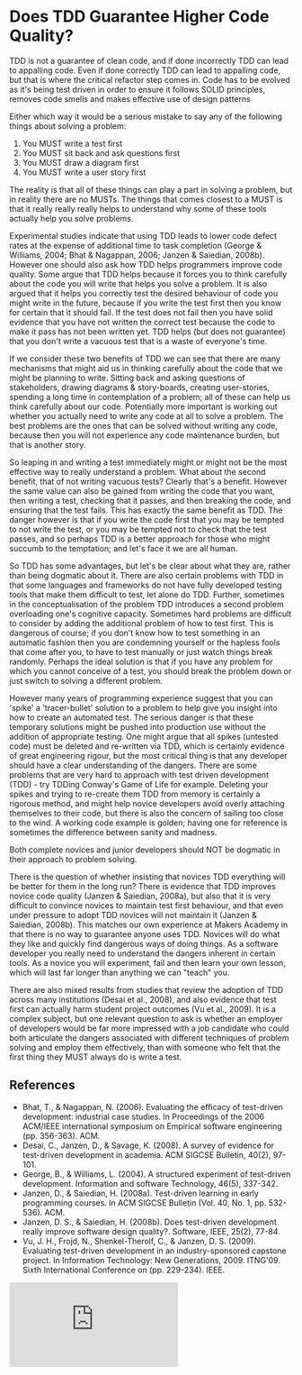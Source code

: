 Does TDD Guarantee Higher Code Quality?
======================================

TDD is not a guarantee of clean code, and if done incorrectly TDD can lead to appalling code. Even if done correctly TDD can lead to appalling code, but that is where the critical refactor step comes in. Code has to be evolved as it's being test driven in order to ensure it follows SOLID principles, removes code smells and makes effective use of design patterns

Either which way it would be a serious mistake to say any of the following things about solving a problem:

1. You MUST write a test first
2. You MUST sit back and ask questions first
3. You MUST draw a diagram first
4. You MUST write a user story first

The reality is that all of these things can play a part in solving a problem, but in reality there are no MUSTs. The things that comes closest to a MUST is that it really really really helps to understand why some of these tools actually help you solve problems.

Experimental studies indicate that using TDD leads to lower code defect rates at the expense of additional time to task completion (George & Williams, 2004; Bhat & Nagappan, 2006; Janzen & Saiedian, 2008b). However one should also ask how TDD helps programmers improve code quality. Some argue that TDD helps because it forces you to think carefully about the code you will write that helps you solve a problem. It is also argued that it helps you correctly test the desired behaviour of code you might write in the future, because if you write the test first then you know for certain that it should fail. If the test does not fail then you have solid evidence that you have not written the correct test because the code to make it pass has not been written yet. TDD helps (but does not guarantee) that you don't write a vacuous test that is a waste of everyone's time.

If we consider these two benefits of TDD we can see that there are many mechanisms that might aid us in thinking carefully about the code that we might be planning to write. Sitting back and asking questions of stakeholders, drawing diagrams & story-boards, creating user-stories, spending a long time in contemplation of a problem; all of these can help us think carefully about our code. Potentially more important is working out whether you actually need to write any code at all to solve a problem. The best problems are the ones that can be solved without writing any code, because then you will not experience any code maintenance burden, but that is another story.

So leaping in and writing a test immediately might or might not be the most effective way to really understand a problem. What about the second benefit, that of not writing vacuous tests? Clearly that's a benefit. However the same value can also be gained from writing the code that you want, then writing a test, checking that it passes, and then breaking the code, and ensuring that the test fails. This has exactly the same benefit as TDD. The danger however is that if you write the code first that you may be tempted to not write the test, or you may be tempted not to check that the test passes, and so perhaps TDD is a better approach for those who might succumb to the temptation; and let's face it we are all human.

So TDD has some advantages, but let's be clear about what they are, rather than being dogmatic about it. There are also certain problems with TDD in that some languages and frameworks do not have fully developed testing tools that make them difficult to test, let alone do TDD. Further, sometimes in the conceptualisation of the problem TDD introduces a second problem overloading one's cognitive capacity. Sometimes hard problems are difficult to consider by adding the additional problem of how to test first. This is dangerous of course; if you don't know how to test something in an automatic fashion then you are condemning yourself or the hapless fools that come after you, to have to test manually or just watch things break randomly. Perhaps the ideal solution is that if you have any problem for which you cannot conceive of a test, you should break the problem down or just switch to solving a different problem.

However many years of programming experience suggest that you can 'spike' a 'tracer-bullet' solution to a problem to help give you insight into how to create an automated test. The serious danger is that these temporary solutions might be pushed into production use without the addition of appropriate testing. One might argue that all spikes (untested code) must be deleted and re-written via TDD, which is certainly evidence of great engineering rigour, but the most critical thing is that any developer should have a clear understanding of the dangers. There are some problems that are very hard to approach with test driven development (TDD) - try TDDing Conway's Game of Life for example. Deleting your spikes and trying to re-create them TDD from memory is certainly a rigorous method, and might help novice developers avoid overly attaching themselves to their code, but there is also the concern of sailing too close to the wind. A working code example is golden; having one for reference is sometimes the difference between sanity and madness.

Both complete novices and junior developers should NOT be dogmatic in their approach to problem solving.

There is the question of whether insisting that novices TDD everything will be better for them in the long run? There is evidence that TDD improves novice code quality (Janzen & Saiedian, 2008a), but also that it is very difficult to convince novices to maintain test first behaviour, and that even under pressure to adopt TDD novices will not maintain it (Janzen & Saiedian, 2008b). This matches our own experience at Makers Academy in that there is no way to guarantee anyone uses TDD. Novices will do what they like and quickly find dangerous ways of doing things. As a software developer you really need to understand the dangers inherent in certain tools. As a novice you will experiment, fail and then learn your own lesson, which will last far longer than anything we can "teach" you.

There are also mixed results from studies that review the adoption of TDD across many institutions (Desai et al., 2008), and also evidence that test first can actually harm student project outcomes (Vu et al., 2009). It is a complex subject, but one relevant question to ask is whether an employer of developers would be far more impressed with a job candidate who could both articulate the dangers associated with different techniques of problem solving and employ them effectively, than with someone who felt that the first thing they MUST always do is write a test.

References
-------

* Bhat, T., & Nagappan, N. (2006). Evaluating the efficacy of test-driven development: industrial case studies. In Proceedings of the 2006 ACM/IEEE international symposium on Empirical software engineering (pp. 356-363). ACM.
* Desai, C., Janzen, D., & Savage, K. (2008). A survey of evidence for test-driven development in academia. ACM SIGCSE Bulletin, 40(2), 97-101.
* George, B., & Williams, L. (2004). A structured experiment of test-driven development. Information and software Technology, 46(5), 337-342.
* Janzen, D., & Saiedian, H. (2008a). Test-driven learning in early programming courses. In ACM SIGCSE Bulletin (Vol. 40, No. 1, pp. 532-536). ACM.
* Janzen, D. S., & Saiedian, H. (2008b). Does test-driven development really improve software design quality?. Software, IEEE, 25(2), 77-84.
* Vu, J. H., Frojd, N., Shenkel-Therolf, C., & Janzen, D. S. (2009). Evaluating test-driven development in an industry-sponsored capstone project. In Information Technology: New Generations, 2009. ITNG'09. Sixth International Conference on (pp. 229-234). IEEE.


![Tracking pixel](https://githubanalytics.herokuapp.com/course/pills/tdd_quality_discussion.md)
